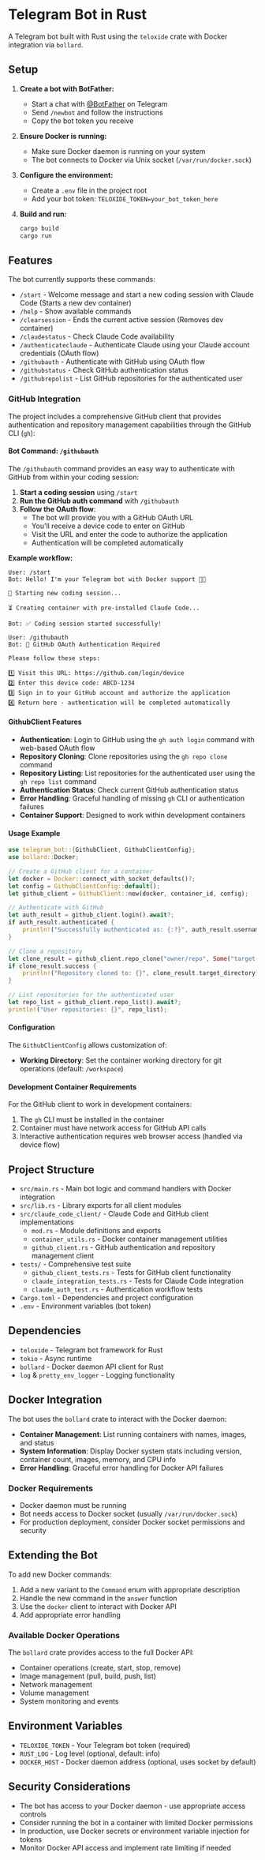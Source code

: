 # Telegram Bot in Rust

A Telegram bot built with Rust using the `teloxide` crate with Docker integration via `bollard`.

## Setup

1. **Create a bot with BotFather:**
   - Start a chat with [@BotFather](https://t.me/botfather) on Telegram
   - Send `/newbot` and follow the instructions
   - Copy the bot token you receive

2. **Ensure Docker is running:**
   - Make sure Docker daemon is running on your system
   - The bot connects to Docker via Unix socket (`/var/run/docker.sock`)

3. **Configure the environment:**
   - Create a `.env` file in the project root
   - Add your bot token: `TELOXIDE_TOKEN=your_bot_token_here`

4. **Build and run:**
   ```bash
   cargo build
   cargo run
   ```

## Features

The bot currently supports these commands:
- `/start` - Welcome message and start a new coding session with Claude Code (Starts a new dev container)
- `/help` - Show available commands
- `/clearsession` - Ends the current active session (Removes dev container)
- `/claudestatus` - Check Claude Code availability
- `/authenticateclaude` - Authenticate Claude using your Claude account credentials (OAuth flow)
- `/githubauth` - Authenticate with GitHub using OAuth flow
- `/githubstatus` - Check GitHub authentication status
- `/githubrepolist` - List GitHub repositories for the authenticated user

### GitHub Integration

The project includes a comprehensive GitHub client that provides authentication and repository management capabilities through the GitHub CLI (`gh`):

#### Bot Command: `/githubauth`

The `/githubauth` command provides an easy way to authenticate with GitHub from within your coding session:

1. **Start a coding session** using `/start`
2. **Run the GitHub auth command** with `/githubauth`
3. **Follow the OAuth flow**:
   - The bot will provide you with a GitHub OAuth URL
   - You'll receive a device code to enter on GitHub
   - Visit the URL and enter the code to authorize the application
   - Authentication will be completed automatically

**Example workflow:**
```
User: /start
Bot: Hello! I'm your Telegram bot with Docker support 🤖🐳

🚀 Starting new coding session...

⏳ Creating container with pre-installed Claude Code...

Bot: ✅ Coding session started successfully!

User: /githubauth
Bot: 🔗 GitHub OAuth Authentication Required

Please follow these steps:

1️⃣ Visit this URL: https://github.com/login/device
2️⃣ Enter this device code: ABCD-1234
3️⃣ Sign in to your GitHub account and authorize the application
4️⃣ Return here - authentication will be completed automatically
```

#### GithubClient Features
- **Authentication**: Login to GitHub using the `gh auth login` command with web-based OAuth flow
- **Repository Cloning**: Clone repositories using the `gh repo clone` command
- **Repository Listing**: List repositories for the authenticated user using the `gh repo list` command
- **Authentication Status**: Check current GitHub authentication status
- **Error Handling**: Graceful handling of missing `gh` CLI or authentication failures
- **Container Support**: Designed to work within development containers

#### Usage Example

```rust
use telegram_bot::{GithubClient, GithubClientConfig};
use bollard::Docker;

// Create a GitHub client for a container
let docker = Docker::connect_with_socket_defaults()?;
let config = GithubClientConfig::default();
let github_client = GithubClient::new(docker, container_id, config);

// Authenticate with GitHub
let auth_result = github_client.login().await?;
if auth_result.authenticated {
    println!("Successfully authenticated as: {:?}", auth_result.username);
}

// Clone a repository
let clone_result = github_client.repo_clone("owner/repo", Some("target-dir")).await?;
if clone_result.success {
    println!("Repository cloned to: {}", clone_result.target_directory);
}

// List repositories for the authenticated user
let repo_list = github_client.repo_list().await?;
println!("User repositories: {}", repo_list);
```

#### Configuration

The `GithubClientConfig` allows customization of:
- **Working Directory**: Set the container working directory for git operations (default: `/workspace`)

#### Development Container Requirements

For the GitHub client to work in development containers:
1. The `gh` CLI must be installed in the container
2. Container must have network access for GitHub API calls
3. Interactive authentication requires web browser access (handled via device flow)

## Project Structure

- `src/main.rs` - Main bot logic and command handlers with Docker integration
- `src/lib.rs` - Library exports for all client modules
- `src/claude_code_client/` - Claude Code and GitHub client implementations
  - `mod.rs` - Module definitions and exports
  - `container_utils.rs` - Docker container management utilities
  - `github_client.rs` - GitHub authentication and repository management client
- `tests/` - Comprehensive test suite
  - `github_client_tests.rs` - Tests for GitHub client functionality
  - `claude_integration_tests.rs` - Tests for Claude Code integration
  - `claude_auth_test.rs` - Authentication workflow tests
- `Cargo.toml` - Dependencies and project configuration
- `.env` - Environment variables (bot token)

## Dependencies

- `teloxide` - Telegram bot framework for Rust
- `tokio` - Async runtime
- `bollard` - Docker daemon API client for Rust
- `log` & `pretty_env_logger` - Logging functionality

## Docker Integration

The bot uses the `bollard` crate to interact with the Docker daemon:
- **Container Management**: List running containers with names, images, and status
- **System Information**: Display Docker system stats including version, container count, images, memory, and CPU info
- **Error Handling**: Graceful error handling for Docker API failures

### Docker Requirements

- Docker daemon must be running
- Bot needs access to Docker socket (usually `/var/run/docker.sock`)
- For production deployment, consider Docker socket permissions and security

## Extending the Bot

To add new Docker commands:
1. Add a new variant to the `Command` enum with appropriate description
2. Handle the new command in the `answer` function
3. Use the `docker` client to interact with Docker API
4. Add appropriate error handling

### Available Docker Operations

The `bollard` crate provides access to the full Docker API:
- Container operations (create, start, stop, remove)
- Image management (pull, build, push, list)
- Network management
- Volume management
- System monitoring and events

## Environment Variables

- `TELOXIDE_TOKEN` - Your Telegram bot token (required)
- `RUST_LOG` - Log level (optional, default: info)
- `DOCKER_HOST` - Docker daemon address (optional, uses socket by default)

## Security Considerations

- The bot has access to your Docker daemon - use appropriate access controls
- Consider running the bot in a container with limited Docker permissions
- In production, use Docker secrets or environment variable injection for tokens
- Monitor Docker API access and implement rate limiting if needed
